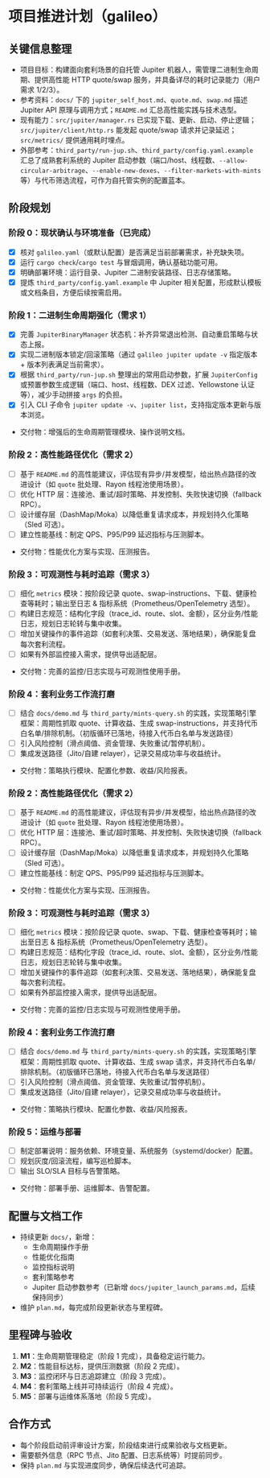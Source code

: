 # 项目推进计划（galileo）

## 关键信息整理
- 项目目标：构建面向套利场景的自托管 Jupiter 机器人，需管理二进制生命周期、提供高性能 HTTP quote/swap 服务，并具备详尽的耗时记录能力（用户需求 1/2/3）。
- 参考资料：`docs/` 下的 `jupiter_self_host.md`、`quote.md`、`swap.md` 描述 Jupiter API 原理与调用方式；`README.md` 汇总高性能实践与技术选型。
- 现有能力：`src/jupiter/manager.rs` 已实现下载、更新、启动、停止逻辑；`src/jupiter/client/http.rs` 能发起 quote/swap 请求并记录延迟；`src/metrics/` 提供通用耗时埋点。
- 外部参考：`third_party/run-jup.sh`、`third_party/config.yaml.example` 汇总了成熟套利系统的 Jupiter 启动参数（端口/host、线程数、`--allow-circular-arbitrage`、`--enable-new-dexes`、`--filter-markets-with-mints` 等）与代币筛选流程，可作为自托管实例的配置蓝本。

## 阶段规划
### 阶段 0：现状确认与环境准备（已完成）
- [x] 核对 `galileo.yaml`（或默认配置）是否满足当前部署需求，补充缺失项。
- [x] 运行 `cargo check`/`cargo test` 与冒烟调用，确认基础功能可用。
- [x] 明确部署环境：运行目录、Jupiter 二进制安装路径、日志存储策略。
- [x] 提炼 `third_party/config.yaml.example` 中 Jupiter 相关配置，形成默认模板或文档条目，方便后续按需启用。

### 阶段 1：二进制生命周期强化（需求 1）
- [x] 完善 `JupiterBinaryManager` 状态机：补齐异常退出检测、自动重启策略与状态上报。
- [x] 实现二进制版本锁定/回滚策略（通过 `galileo jupiter update -v` 指定版本 + 版本列表满足当前需求）。
- [x] 根据 `third_party/run-jup.sh` 整理出的常用启动参数，扩展 `JupiterConfig` 或预置参数生成逻辑（端口、host、线程数、DEX 过滤、Yellowstone 认证等），减少手动拼接 `args` 的负担。
- [x] 引入 CLI 子命令 `jupiter update -v`、`jupiter list`，支持指定版本更新与版本浏览。
- 交付物：增强后的生命周期管理模块、操作说明文档。

### 阶段 2：高性能路径优化（需求 2）
- [ ] 基于 `README.md` 的高性能建议，评估现有异步/并发模型，给出热点路径的改进设计（如 `quote` 批处理、Rayon 线程池使用场景）。
- [ ] 优化 HTTP 层：连接池、重试/超时策略、并发控制、失败快速切换（fallback RPC）。
- [ ] 设计缓存层（DashMap/Moka）以降低重复请求成本，并规划持久化策略（Sled 可选）。
- [ ] 建立性能基线：制定 QPS、P95/P99 延迟指标与压测脚本。
- 交付物：性能优化方案与实现、压测报告。

### 阶段 3：可观测性与耗时追踪（需求 3）
- [ ] 细化 `metrics` 模块：按阶段记录 quote、swap-instructions、下载、健康检查等耗时；输出至日志 & 指标系统（Prometheus/OpenTelemetry 选型）。
- [ ] 构建日志规范：结构化字段（trace_id、route、slot、金额），区分业务/性能日志，规划日志轮转与集中收集。
- [ ] 增加关键操作的事件追踪（如套利决策、交易发送、落地结果），确保能复盘每次套利流程。
- [ ] 如果有外部监控接入需求，提供导出适配层。
- 交付物：完善的监控/日志实现与可观测性使用手册。

### 阶段 4：套利业务工作流打磨
- [ ] 结合 `docs/demo.md` 与 `third_party/mints-query.sh` 的实践，实现策略引擎框架：周期性抓取 quote、计算收益、生成 swap-instructions，并支持代币白名单/排除机制。（初版循环已落地，待接入代币白名单与发送路径）
- [ ] 引入风险控制（滑点阈值、资金管理、失败重试/暂停机制）。
- [ ] 集成发送路径（Jito/自建 relayer），记录交易成功率与收益统计。
- 交付物：策略执行模块、配置化参数、收益/风险报表。

### 阶段 2：高性能路径优化（需求 2）
- [ ] 基于 `README.md` 的高性能建议，评估现有异步/并发模型，给出热点路径的改进设计（如 `quote` 批处理、Rayon 线程池使用场景）。
- [ ] 优化 HTTP 层：连接池、重试/超时策略、并发控制、失败快速切换（fallback RPC）。
- [ ] 设计缓存层（DashMap/Moka）以降低重复请求成本，并规划持久化策略（Sled 可选）。
- [ ] 建立性能基线：制定 QPS、P95/P99 延迟指标与压测脚本。
- 交付物：性能优化方案与实现、压测报告。

### 阶段 3：可观测性与耗时追踪（需求 3）
- [ ] 细化 `metrics` 模块：按阶段记录 quote、swap、下载、健康检查等耗时；输出至日志 & 指标系统（Prometheus/OpenTelemetry 选型）。
- [ ] 构建日志规范：结构化字段（trace_id、route、slot、金额），区分业务/性能日志，规划日志轮转与集中收集。
- [ ] 增加关键操作的事件追踪（如套利决策、交易发送、落地结果），确保能复盘每次套利流程。
- [ ] 如果有外部监控接入需求，提供导出适配层。
- 交付物：完善的监控/日志实现与可观测性使用手册。

### 阶段 4：套利业务工作流打磨
- [ ] 结合 `docs/demo.md` 与 `third_party/mints-query.sh` 的实践，实现策略引擎框架：周期性抓取 quote、计算收益、生成 swap 请求，并支持代币白名单/排除机制。（初版循环已落地，待接入代币白名单与发送路径）
- [ ] 引入风险控制（滑点阈值、资金管理、失败重试/暂停机制）。
- [ ] 集成发送路径（Jito/自建 relayer），记录交易成功率与收益统计。
- 交付物：策略执行模块、配置化参数、收益/风险报表。

### 阶段 5：运维与部署
- [ ] 制定部署说明：服务依赖、环境变量、系统服务（systemd/docker）配置。
- [ ] 规划灰度/回滚流程，编写巡检脚本。
- [ ] 输出 SLO/SLA 目标与告警策略。
- 交付物：部署手册、运维脚本、告警配置。

## 配置与文档工作
- 持续更新 `docs/`，新增：
  - 生命周期操作手册
  - 性能优化指南
  - 监控指标说明
  - 套利策略参考
  - Jupiter 启动参数参考（已新增 `docs/jupiter_launch_params.md`，后续保持同步）
- 维护 `plan.md`，每完成阶段更新状态与里程碑。

## 里程碑与验收
1. **M1**：生命周期管理稳定（阶段 1 完成），具备稳定运行能力。
2. **M2**：性能目标达标，提供压测数据（阶段 2 完成）。
3. **M3**：监控闭环与日志追踪建立（阶段 3 完成）。
4. **M4**：套利策略上线并可持续运行（阶段 4 完成）。
5. **M5**：部署与运维体系落地（阶段 5 完成）。

## 合作方式
- 每个阶段启动前评审设计方案，阶段结束进行成果验收与文档更新。
- 需要额外信息（RPC 节点、Jito 配置、日志系统等）时提前同步。
- 保持 `plan.md` 与实现进度同步，确保后续迭代可追踪。
